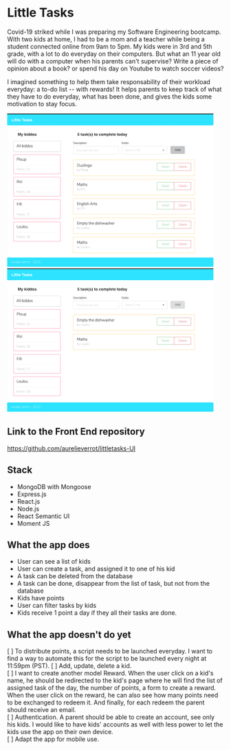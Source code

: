 # Little Tasks

Covid-19 striked while I was preparing my Software Engineering bootcamp. With two kids at home, I had to be a mom and a teacher while being a student connected online from 9am to 5pm.
My kids were in 3rd and 5th grade, with a lot to do everyday on their computers. But what an 11 year old will do with a computer when his parents can't supervise? Write a piece of opinion about a book? or spend his day on Youtube to watch soccer videos?

I imagined something to help them take responsability of their workload everyday: a to-do list -- with rewards!
It helps parents to keep track of what they have to do everyday, what has been done, and gives the kids some motivation to stay focus.

![Screenshot 1](https://raw.githubusercontent.com/aurelieverrot/littletasks/master/Screen%20Shot%202020-06-16%20at%204.56.26%20PM.png)
![Screenshot 1](https://raw.githubusercontent.com/aurelieverrot/littletasks/master/Screen%20Shot%202020-06-16%20at%204.57.27%20PM.png)

## Link to the Front End repository
https://github.com/aurelieverrot/littletasks-UI

## Stack
- MongoDB with Mongoose
- Express.js
- React.js
- Node.js
- React Semantic UI
- Moment JS

## What the app does
- User can see a list of kids
- User can create a task, and assigned it to one of his kid
- A task can be deleted from the database
- A task can be done, disappear from the list of task, but not from the database
- Kids have points
- User can filter tasks by kids
- Kids receive 1 point a day if they all their tasks are done.

## What the app doesn't do yet
[ ] To distribute points, a script needs to be launched everyday. I want to find a way to automate this for the script to be launched every night at 11:59pm (PST). 
[ ] Add, update, delete a kid.   
[ ] I want to create another model Reward. When the user click on a kid's name, he should be redirected to the kid's page where he will find the list of assigned task of the day, the number of points, a form to create a reward. When the user click on the reward, he can also see how many points need to be exchanged to redeem it. And finally, for each redeem the parent should receive an email.  
[ ] Authentication. A parent should be able to create an account, see only his kids. I would like to have kids' accounts as well with less power to let the kids use the app on their own device.  
[ ] Adapt the app for mobile use.

